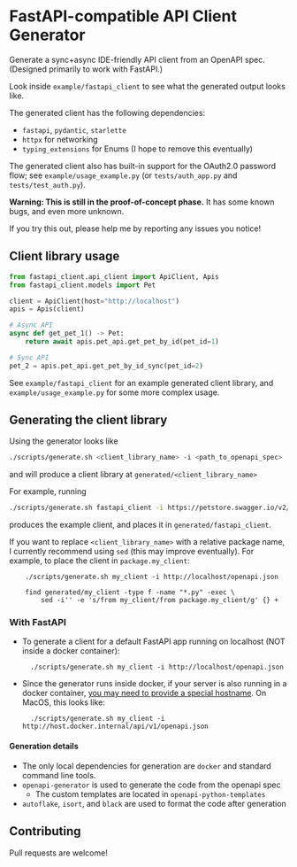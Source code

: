 # FastAPI-compatible API Client Generator

Generate a sync+async IDE-friendly API client from an OpenAPI spec. (Designed primarily to work with FastAPI.)

Look inside `example/fastapi_client` to see what the generated output looks like. 

The generated client has the following dependencies:
* `fastapi`, `pydantic`, `starlette`
* `httpx` for networking
* `typing_extensions` for Enums (I hope to remove this eventually)

The generated client also has built-in support for the OAuth2.0 password flow;
see `example/usage_example.py` (or `tests/auth_app.py` and `tests/test_auth.py`). 

**Warning: This is still in the proof-of-concept phase.** It has some known bugs, and even more unknown.

If you try this out, please help me by reporting any issues you notice! 

## Client library usage

```python
from fastapi_client.api_client import ApiClient, Apis
from fastapi_client.models import Pet

client = ApiClient(host="http://localhost")
apis = Apis(client)

# Async API
async def get_pet_1() -> Pet:
    return await apis.pet_api.get_pet_by_id(pet_id=1)

# Sync API 
pet_2 = apis.pet_api.get_pet_by_id_sync(pet_id=2)
```

See `example/fastapi_client` for an example generated client library,
and `example/usage_example.py` for some more complex usage. 

## Generating the client library

Using the generator looks like
```bash
./scripts/generate.sh <client_library_name> -i <path_to_openapi_spec>
```
and will produce a client library at `generated/<client_library_name>`

For example, running
```bash
./scripts/generate.sh fastapi_client -i https://petstore.swagger.io/v2/swagger.json
```
produces the example client, and places it in `generated/fastapi_client`.

If you want to replace `<client_library_name>` with a relative package name, I currently recommend using `sed`
(this may improve eventually). For example, to place the client in `package.my_client`: 

        ./scripts/generate.sh my_client -i http://localhost/openapi.json
        
        find generated/my_client -type f -name "*.py" -exec \
            sed -i'' -e 's/from my_client/from package.my_client/g' {} +

### With FastAPI

* To generate a client for a default FastAPI app running on localhost (NOT inside a docker container):

        ./scripts/generate.sh my_client -i http://localhost/openapi.json

* Since the generator runs inside docker, if your server is also running in a docker container,
[you may need to provide a special hostname](https://stackoverflow.com/questions/24319662/from-inside-of-a-docker-container-how-do-i-connect-to-the-localhost-of-the-mach).
On MacOS, this looks like:
 
        ./scripts/generate.sh my_client -i http://host.docker.internal/api/v1/openapi.json


#### Generation details

* The only local dependencies for generation are `docker` and standard command line tools.
* `openapi-generator` is used to generate the code from the openapi spec
    * The custom templates are located in `openapi-python-templates`
* `autoflake`, `isort`, and `black` are used to format the code after generation


## Contributing

Pull requests are welcome!
